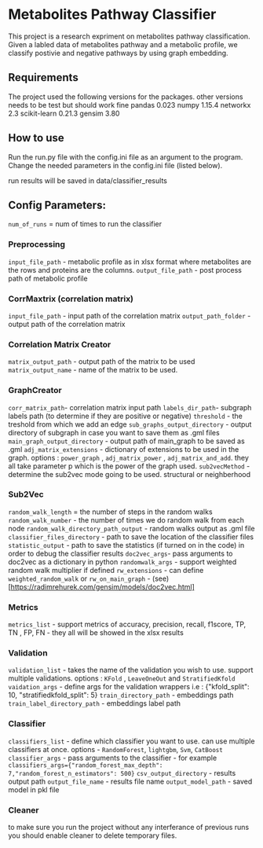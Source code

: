 Metabolites Pathway Classifier
=========================================

This project is a research expriment on metabolites pathway classification.
Given a labled data of metabolites pathway and a metabolic profile, we classify postivie and negative pathways by using graph embedding.



## Requirements
The project used the following versions for the packages. other versions needs to be test but should work fine
pandas 0.023
numpy  1.15.4 
networkx 2.3 
scikit-learn 0.21.3
gensim 3.80

## How to use

Run the run.py file with the config.ini file as an argument to the program.
Change the needed parameters in the config.ini file (listed below).

run results will be saved in data/classifier_results



## Config Parameters: 
`num_of_runs` = num of times to run the classifier
### Preprocessing
`input_file_path`  - metabolic profile as in xlsx format where metabolites are the rows and proteins are the columns.
`output_file_path`  - post process path of metabolic profile
### CorrMaxtrix (correlation matrix)
`input_file_path` - input path of the correlation matrix
`output_path_folder` - output path of the correlation matrix
### Correlation Matrix Creator
`matrix_output_path` - output path of the matrix to be used
`matrix_output_name` - name of the matrix to be used.
### GraphCreator
`corr_matrix_path`- correlation matrix input path
`labels_dir_path`- subgraph labels path (to determine if they are positive or negative)
`threshold` - the treshold from which we add an edge
`sub_graphs_output_directory` - output directory of subgraph in case you want to save them as .gml files
`main_graph_output_directory` - output path of main_graph to be saved as .gml 
`adj_matrix_extensions` - dictionary of extensions to be used in the graph. options : `power_graph` , `adj_matrix_power` , `adj_matrix_and_add`. they all take parameter p which is the power of the graph used.
`sub2vecMethod` - determine the sub2vec mode going to be used. structural or neighberhood

### Sub2Vec
`random_walk_length` = the number of steps in the random walks
`random_walk_number` - the number of times we do random walk from each node
`random_walk_directory_path_output` - random walks output as .gml file
`classifier_files_directory` - path to save the location of the classifier files
`statistic_output` - path to save the statistics (if turned on in the code) in order to debug the classifier results
`doc2vec_args`- pass arguments to doc2vec as a dictionary in python
`randomwalk_args` - support weighted random walk multiplier if defined
`rw_extensions` - can define `weighted_random_walk` or `rw_on_main_graph` - (see)[https://radimrehurek.com/gensim/models/doc2vec.html]

### Metrics
`metrics_list` - support metrics of accuracy, precision, recall, f1score, TP, TN , FP, FN - they all will be showed in the xlsx results

### Validation 
`validation_list` - takes the name of the validation you wish to use. support multiple validations. options : `KFold` , `LeaveOneOut` and `StratifiedKfold`
`vaidation_args` - define args for the validation wrappers i.e : {"kfold_split": 10, "stratifiedkfold_split": 5}
`train_directory_path` - embeddings path
`train_label_directory_path` - embeddings label path

### Classifier
`classifiers_list` - define which classifier you want to use. can use multiple classifiers at once. options - `RandomForest`, `lightgbm`, `Svm`, `CatBoost`
`classifier_args` - pass arguments to the classifier - for example `classifiers_args={"random_forest_max_depth": 7,"random_forest_n_estimators": 500}`
`csv_output_directory` - results output path
`output_file_name` - results file name
`output_model_path` - saved model in pkl file
### Cleaner
to make sure you run the project without any interferance of previous runs you should enable cleaner to delete temporary files.






